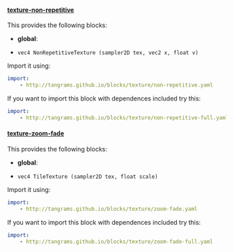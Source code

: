 

#### [texture-non-repetitive](https://github.com/tangrams/blocks/blob/gh-pages/texture/non-repetitive.yaml)

This provides the following blocks:

- **global**:
 + `vec4 NonRepetitiveTexture (sampler2D tex, vec2 x, float v) `

Import it using:

```yaml
import:
    - http://tangrams.github.io/blocks/texture/non-repetitive.yaml
```




If you want to import this block with dependences included try this:

```yaml
import:
    - http://tangrams.github.io/blocks/texture/non-repetitive-full.yaml
```




#### [texture-zoom-fade](https://github.com/tangrams/blocks/blob/gh-pages/texture/zoom-fade.yaml)

This provides the following blocks:

- **global**:
 + `vec4 TileTexture (sampler2D tex, float scale) `

Import it using:

```yaml
import:
    - http://tangrams.github.io/blocks/texture/zoom-fade.yaml
```




If you want to import this block with dependences included try this:

```yaml
import:
    - http://tangrams.github.io/blocks/texture/zoom-fade-full.yaml
```


